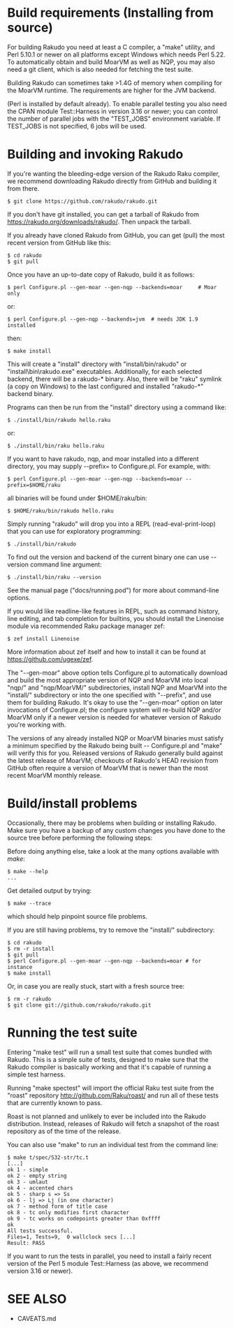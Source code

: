 # Build requirements (Installing from source)

For building Rakudo you need at least a C compiler, a "make" utility, and
Perl 5.10.1 or newer on all platforms except Windows which needs Perl 5.22.
To automatically obtain and build MoarVM as well as NQP, you may also need a
git client, which is also needed for fetching the test suite.

Building Rakudo can sometimes take >1.4G of memory when compiling for the
MoarVM runtime. The requirements are higher for the JVM backend.

(Perl is installed by default already). To enable parallel testing you also
need the CPAN module Test::Harness in version 3.16 or newer; you can control
the number of parallel jobs with the "TEST_JOBS" environment variable. If
TEST_JOBS is not specified, 6 jobs will be used.

# Building and invoking Rakudo

If you're wanting the bleeding-edge version of the Rakudo Raku compiler,
we recommend downloading Rakudo directly from GitHub and building it from
there.

    $ git clone https://github.com/rakudo/rakudo.git

If you don't have git installed, you can get a tarball of Rakudo from
https://rakudo.org/downloads/rakudo/. Then unpack the tarball.

If you already have cloned Rakudo from GitHub, you can get (pull) the most
recent version from GitHub like this:

    $ cd rakudo
    $ git pull

Once you have an up-to-date copy of Rakudo, build it as follows:

    $ perl Configure.pl --gen-moar --gen-nqp --backends=moar     # Moar only

or:

    $ perl Configure.pl --gen-nqp --backends=jvm  # needs JDK 1.9 installed

then:

    $ make install

This will create a "install" directory with "install/bin/rakudo" or
"install\bin\rakudo.exe" executables. Additionally, for each selected
backend, there will be a rakudo-\* binary. Also, there will be "raku" symlink
(a copy on Windows) to the last configured and installed "rakudo-\*" backend
binary.

Programs can then be run from the "install" directory using a command like:

    $ ./install/bin/rakudo hello.raku

or:

    $ ./install/bin/raku hello.raku

If you want to have rakudo, nqp, and moar installed into a different
directory, you may supply --prefix= to Configure.pl. For example, with:

    $ perl Configure.pl --gen-moar --gen-nqp --backends=moar --prefix=$HOME/raku

all binaries will be found under $HOME/raku/bin:

    $ $HOME/raku/bin/rakudo hello.raku

Simply running "rakudo" will drop you into a REPL (read-eval-print-loop)
that you can use for exploratory programming:

    $ ./install/bin/rakudo

To find out the version and backend of the current binary one can use
--version command line argument:

    $ ./install/bin/raku --version

See the manual page ("docs/running.pod") for more about command-line
options.

If you would like readline-like features in REPL, such as command history,
line editing, and tab completion for builtins, you should install the
Linenoise module via recommended Raku package manager zef:

    $ zef install Linenoise

More information about zef itself and how to install it can be found at
<https://github.com/ugexe/zef>.

The "--gen-moar" above option tells Configure.pl to automatically download
and build the most appropriate version of NQP and MoarVM into local "nqp/"
and "nqp/MoarVM/" subdirectories, install NQP and MoarVM into the "install/"
subdirectory or into the one specified with "--prefix", and use them for
building Rakudo.  It's okay to use the "--gen-moar" option on later
invocations of Configure.pl; the configure system will re-build NQP and/or
MoarVM only if a newer version is needed for whatever version of Rakudo
you're working with.

The versions of any already installed NQP or MoarVM binaries must satisfy a
minimum specified by the Rakudo being built -- Configure.pl and "make" will
verify this for you.  Released versions of Rakudo generally build against
the latest release of MoarVM; checkouts of Rakudo's HEAD revision from
GitHub often require a version of MoarVM that is newer than the most recent
MoarVM monthly release.

# Build/install problems

Occasionally, there may be problems when building or installing Rakudo.  Make
sure you have a backup of any custom changes you have done to the source
tree before performing the following steps:

Before doing anything else, take a look at the many options available with *make*:

    $ make --help
    ...

Get detailed output by trying:

    $ make --trace

which should help pinpoint source file problems.

If you are still having problems, try to remove the "install/" subdirectory:

    $ cd rakudo
    $ rm -r install
    $ git pull
    $ perl Configure.pl --gen-moar --gen-nqp --backends=moar # for instance
    $ make install

Or, in case you are really stuck, start with a fresh source tree:

    $ rm -r rakudo
    $ git clone git://github.com/rakudo/rakudo.git

# Running the test suite

Entering "make test" will run a small test suite that comes bundled with
Rakudo. This is a simple suite of tests, designed to make sure that the
Rakudo compiler is basically working and that it's capable of running a
simple test harness.

Running "make spectest" will import the official Raku test suite from the
"roast" repository <http://github.com/Raku/roast/> and run all of these
tests that are currently known to pass.

Roast is not planned and unlikely to ever be included into the Rakudo
distribution. Instead, releases of Rakudo will fetch a snapshot of the roast
repository as of the time of the release.

You can also use "make" to run an individual test from the command line:

    $ make t/spec/S32-str/tc.t
    [...]
    ok 1 - simple
    ok 2 - empty string
    ok 3 - umlaut
    ok 4 - accented chars
    ok 5 - sharp s => Ss
    ok 6 - lj => Lj (in one character)
    ok 7 - method form of title case
    ok 8 - tc only modifies first character
    ok 9 - tc works on codepoints greater than 0xffff
    ok
    All tests successful.
    Files=1, Tests=9,  0 wallclock secs [...]
    Result: PASS

If you want to run the tests in parallel, you need to install a fairly
recent version of the Perl 5 module Test::Harness (as above, we
recommend version 3.16 or newer).

# SEE ALSO

- CAVEATS.md
